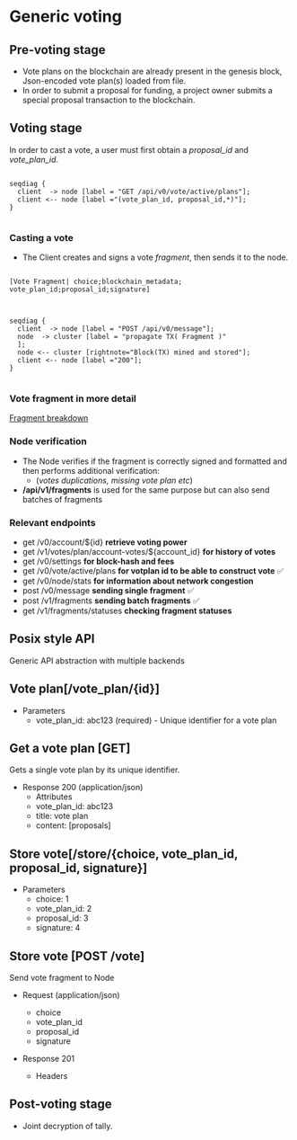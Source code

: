 # Generic voting

## Pre-voting stage

- Vote plans on the blockchain are already present in the genesis block, Json-encoded vote plan(s) loaded from file.
- In order to submit a proposal for funding, a project owner submits a special proposal transaction to the blockchain.

## Voting stage

In order to cast a vote, a user must first obtain a *proposal_id* and *vote_plan_id*.

```kroki-seqdiag

seqdiag {
  client  -> node [label = "GET /api/v0/vote/active/plans"];
  client <-- node [label ="(vote_plan_id, proposal_id,*)"];
}
    
```

### Casting a vote

- The Client creates and signs a vote *fragment*, then sends it to the node.

```kroki-nomnoml

[Vote Fragment| choice;blockchain_metadata; vote_plan_id;proposal_id;signature]
    
```

```kroki-seqdiag

seqdiag {
  client  -> node [label = "POST /api/v0/message"];
  node  -> cluster [label = "propagate TX( Fragment )"
  ];
  node <-- cluster [rightnote="Block(TX) mined and stored"];
  client <-- node [label ="200"];
}
    
```

### Vote fragment in more detail

[Fragment breakdown](https://github.com/input-output-hk/catalyst-core/blob/main/src/chain-libs/chain-impl-mockchain/doc/format.md#type-11-vote-cast)

### Node verification

- The Node verifies if the fragment is correctly signed and formatted and then performs additional verification:
  - (*votes duplications, missing vote plan etc*)
- **/api/v1/fragments** is used for the same purpose but can also send batches of fragments

### Relevant endpoints

- get /v0/account/${id} **retrieve voting power**
- get /v1/votes/plan/account-votes/${account_id} **for history of votes**
- get /v0/settings **for block-hash and fees**
- get /v0/vote/active/plans **for votplan id to be able to construct vote** ✅
- get /v0/node/stats **for information about network congestion**
- post /v0/message **sending single fragment** ✅
- post /v1/fragments **sending batch fragments** ✅
- get /v1/fragments/statuses **checking fragment statuses**

## Posix style API

Generic API abstraction with multiple backends

## Vote plan[/vote_plan/{id}]

- Parameters
  - vote_plan_id: abc123 (required) - Unique identifier for a vote plan

## Get a vote plan [GET]

Gets a single vote plan by its unique identifier.

- Response 200 (application/json)
  - Attributes
  - vote_plan_id: abc123
  - title: vote plan
  - content: [proposals]

## Store vote[/store/{choice, vote_plan_id, proposal_id, signature}]

- Parameters
  - choice: 1
  - vote_plan_id: 2
  - proposal_id: 3
  - signature: 4

## Store vote [POST /vote]

Send vote fragment to Node

- Request (application/json)
  - choice
  - vote_plan_id
  - proposal_id
  - signature

- Response 201
  - Headers


## Post-voting stage

- Joint decryption of tally.
